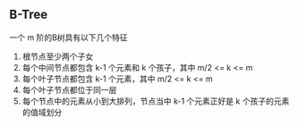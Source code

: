 ## B-Tree

一个 m 阶的B树具有以下几个特征
1. 根节点至少两个子女
2. 每个中间节点都包含 k-1 个元素和 k 个孩子，其中 m/2 <= k <= m 
3. 每个叶子节点都包含 k-1 个元素，其中 m/2 <= k <= m
4. 每个叶子节点都位于同一层
5. 每个节点中的元素从小到大排列，节点当中 k-1 个元素正好是 k 个孩子的元素的值域划分


